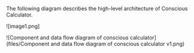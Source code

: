 The following diagram describes the high-level architecture of Conscious Calculator.

![image1.png]

![Component and data flow diagram of conscious calculator](files/Component and data flow diagram of conscious calculator v1.png)